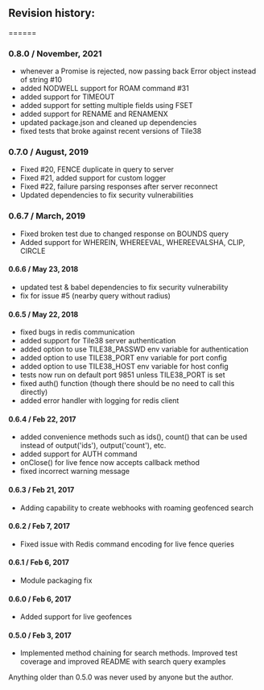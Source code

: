 ## Revision history:
======
### 0.8.0 / November, 2021
  * whenever a Promise is rejected, now passing back Error object instead of string #10
  * added NODWELL support for ROAM command #31
  * added support for TIMEOUT
  * added support for setting multiple fields using FSET
  * added support for RENAME and RENAMENX
  * updated package.json and cleaned up dependencies
  * fixed tests that broke against recent versions of Tile38

### 0.7.0 / August, 2019
  * Fixed #20, FENCE duplicate in query to server
  * Fixed #21, added support for custom logger
  * Fixed #22, failure parsing responses after server reconnect
  * Updated dependencies to fix security vulnerabilities

### 0.6.7 / March, 2019
  * Fixed broken test due to changed response on BOUNDS query
  * Added support for WHEREIN, WHEREEVAL, WHEREEVALSHA, CLIP, CIRCLE


#### 0.6.6 / May 23, 2018
  * updated test & babel dependencies to fix security vulnerability
  * fix for issue #5 (nearby query without radius)

#### 0.6.5 / May 22, 2018
  * fixed bugs in redis communication
  * added support for Tile38 server authentication
  * added option to use TILE38_PASSWD env variable for authentication
  * added option to use TILE38_PORT env variable for port config
  * added option to use TILE38_HOST env variable for host config
  * tests now run on default port 9851 unless TILE38_PORT is set
  * fixed auth() function (though there should be no need to call this directly)
  * added error handler with logging for redis client  

#### 0.6.4 / Feb 22, 2017
  * added convenience methods such as ids(), count() that can be used instead of output('ids'), output('count'), etc.
  * added support for AUTH command
  * onClose() for live fence now accepts callback method
  * fixed incorrect warning message

#### 0.6.3 / Feb 21, 2017
  * Adding capability to create webhooks with roaming geofenced search

#### 0.6.2 / Feb 7, 2017
  * Fixed issue with Redis command encoding for live fence queries

#### 0.6.1 / Feb 6, 2017
  * Module packaging fix

#### 0.6.0 / Feb 6, 2017
  * Added support for live geofences

#### 0.5.0 / Feb 3, 2017
  * Implemented method chaining for search methods. Improved test coverage and improved README with search query examples


Anything older than 0.5.0 was never used by anyone but the author.  
